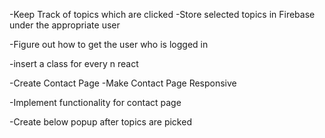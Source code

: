 -Keep Track of topics which are clicked
-Store selected topics in Firebase under the appropriate user

-Figure out how to get the user who is logged in


-insert a class for every n react

-Create Contact Page
-Make Contact Page Responsive


-Implement functionality for contact page

-Create below popup after topics are picked